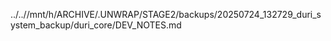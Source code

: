 ../..//mnt/h/ARCHIVE/.UNWRAP/STAGE2/backups/20250724_132729_duri_system_backup/duri_core/DEV_NOTES.md